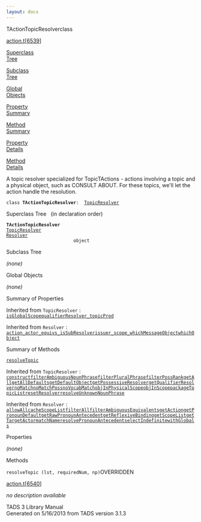 ```yaml
---
layout: docs
---
```

<span class="title">TActionTopicResolver</span><span class="type">class</span>

[action.t](../file/action.t.html)\[[6539](../source/action.t.html#6539)\]

[Superclass  
Tree](#_SuperClassTree_)

[Subclass  
Tree](#_SubClassTree_)

[Global  
Objects](#_ObjectSummary_)

[Property  
Summary](#_PropSummary_)

[Method  
Summary](#_MethodSummary_)

[Property  
Details](#_Properties_)

[Method  
Details](#_Methods_)



A topic resolver specialized for TopicTActions - actions involving a
topic and a physical object, such as CONSULT ABOUT. For these topics,
we'll let the action handle the resolution.

`class `**`TActionTopicResolver`**` :   `[`TopicResolver`](../object/TopicResolver.html)



<span id="_SuperClassTree_"></span>



<span class="hdln">Superclass Tree</span>   (in declaration order)



**`TActionTopicResolver`**  
[`TopicResolver`](../object/TopicResolver.html)  
[`Resolver`](../object/Resolver.html)  
`                         object`  
<span id="_SubClassTree_"></span>



<span class="hdln">Subclass Tree</span>  



*(none)* <span id="_ObjectSummary_"></span>



<span class="hdln">Global Objects</span>  



*(none)* <span id="_PropSummary_"></span>



<span class="hdln">Summary of Properties</span>  





Inherited from `TopicResolver` :  
[`isGlobalScope`](../object/TopicResolver.html#isGlobalScope)[`qualifierResolver_`](../object/TopicResolver.html#qualifierResolver_)[`topicProd`](../object/TopicResolver.html#topicProd)

Inherited from `Resolver` :  
[`action_`](../object/Resolver.html#action_)[`actor_`](../object/Resolver.html#actor_)[`equivs_`](../object/Resolver.html#equivs_)[`isSubResolver`](../object/Resolver.html#isSubResolver)[`issuer_`](../object/Resolver.html#issuer_)[`scope_`](../object/Resolver.html#scope_)[`whichMessageObject`](../object/Resolver.html#whichMessageObject)[`whichObject`](../object/Resolver.html#whichObject)

<span id="_MethodSummary_"></span>



<span class="hdln">Summary of Methods</span>  



[`resolveTopic`](#resolveTopic)

Inherited from `TopicResolver` :  
[`construct`](../object/TopicResolver.html#construct)[`filterAmbiguousNounPhrase`](../object/TopicResolver.html#filterAmbiguousNounPhrase)[`filterPluralPhrase`](../object/TopicResolver.html#filterPluralPhrase)[`filterPossRank`](../object/TopicResolver.html#filterPossRank)[`getAll`](../object/TopicResolver.html#getAll)[`getAllDefaults`](../object/TopicResolver.html#getAllDefaults)[`getDefaultObject`](../object/TopicResolver.html#getDefaultObject)[`getPossessiveResolver`](../object/TopicResolver.html#getPossessiveResolver)[`getQualifierResolver`](../object/TopicResolver.html#getQualifierResolver)[`noMatch`](../object/TopicResolver.html#noMatch)[`noMatchPoss`](../object/TopicResolver.html#noMatchPoss)[`noVocabMatch`](../object/TopicResolver.html#noVocabMatch)[`objInPhysicalScope`](../object/TopicResolver.html#objInPhysicalScope)[`objInScope`](../object/TopicResolver.html#objInScope)[`packageTopicList`](../object/TopicResolver.html#packageTopicList)[`resetResolver`](../object/TopicResolver.html#resetResolver)[`resolveUnknownNounPhrase`](../object/TopicResolver.html#resolveUnknownNounPhrase)

Inherited from `Resolver` :  
[`allowAll`](../object/Resolver.html#allowAll)[`cacheScopeList`](../object/Resolver.html#cacheScopeList)[`filterAll`](../object/Resolver.html#filterAll)[`filterAmbiguousEquivalents`](../object/Resolver.html#filterAmbiguousEquivalents)[`getAction`](../object/Resolver.html#getAction)[`getPronounDefault`](../object/Resolver.html#getPronounDefault)[`getRawPronounAntecedent`](../object/Resolver.html#getRawPronounAntecedent)[`getReflexiveBinding`](../object/Resolver.html#getReflexiveBinding)[`getScopeList`](../object/Resolver.html#getScopeList)[`getTargetActor`](../object/Resolver.html#getTargetActor)[`matchName`](../object/Resolver.html#matchName)[`resolvePronounAntecedent`](../object/Resolver.html#resolvePronounAntecedent)[`selectIndefinite`](../object/Resolver.html#selectIndefinite)[`withGlobals`](../object/Resolver.html#withGlobals)

<span id="_Properties_"></span>



<span class="hdln">Properties</span>  



*(none)* <span id="_Methods_"></span>



<span class="hdln">Methods</span>  



<span id="resolveTopic"></span>

`resolveTopic (lst, requiredNum, np)`<span class="rem">OVERRIDDEN</span>

[action.t](../file/action.t.html)\[[6540](../source/action.t.html#6540)\]



*no description available*





TADS 3 Library Manual  
Generated on 5/16/2013 from TADS version 3.1.3


